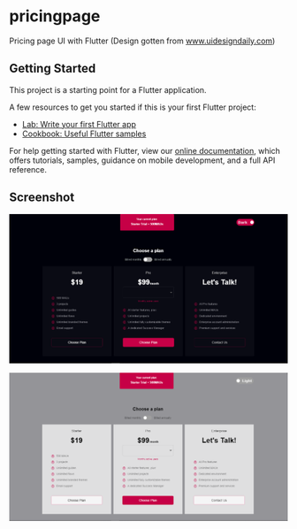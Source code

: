 # pricingpage

Pricing page UI with Flutter (Design gotten from www.uidesigndaily.com)

## Getting Started

This project is a starting point for a Flutter application.

A few resources to get you started if this is your first Flutter project:

- [Lab: Write your first Flutter app](https://flutter.dev/docs/get-started/codelab)
- [Cookbook: Useful Flutter samples](https://flutter.dev/docs/cookbook)

For help getting started with Flutter, view our
[online documentation](https://flutter.dev/docs), which offers tutorials,
samples, guidance on mobile development, and a full API reference.

## Screenshot


![1](https://github.com/easyakowe/pricing-page-web-ui-kit/blob/master/screenshots/pricing_page_design_dark.png)

![2](https://github.com/easyakowe/pricing-page-web-ui-kit/blob/master/screenshots/pricing%20page%20design%20light.PNG)
